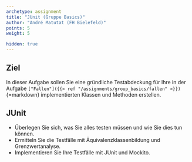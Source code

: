 ```yaml
---
archetype: assignment
title: "JUnit (Gruppe Basics)"
author: "André Matutat (FH Bielefeld)"
points: 5
weight: 5

hidden: true
---
```


## Ziel

In dieser Aufgabe sollen Sie eine gründliche Testabdeckung für Ihre in der Aufgabe
`["Fallen"]({{< ref "/assignments/group_basics/fallen" >}})`{=markdown} implementierten
Klassen und Methoden erstellen.

## JUnit

-   Überlegen Sie sich, was Sie alles testen müssen und wie Sie dies tun können.
-   Ermitteln Sie die Testfälle mit Äquivalenzklassenbildung und Grenzwertanalyse.
-   Implementieren Sie Ihre Testfälle mit JUnit und Mockito.
